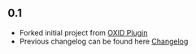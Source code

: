 ## 0.1
* Forked initial project from [OXID Plugin](https://github.com/Haehnchen/idea-php-oxid-plugin/)
* Previous changelog can be found here [Changelog](https://github.com/Haehnchen/idea-php-oxid-plugin/blob/master/CHANGELOG.md)
